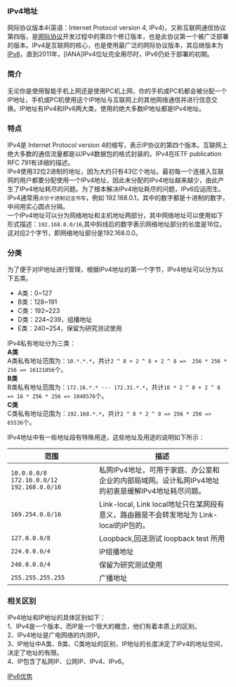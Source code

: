 ### IPv4地址  
网际协议版本4(英语：Internet Protocol version 4, IPv4)，又称互联网通信协议第四版，是[网际协议](https://baike.baidu.com/item/IP/224599?fromtitle=%E7%BD%91%E9%99%85%E5%8D%8F%E8%AE%AE&fromid=4148798)开发过程中的第四个修订版本，也是此协议第一个被广泛部署的版本。IPv4是互联网的核心，也是使用最广泛的网际协议版本，其后继版本为[IPv6](https://baike.baidu.com/item/IPv6)，直到2011年，[IANA]IPv4位址完全用尽时，IPv6仍处于部署的初期。  

### 简介  
无论你是使用智能手机上网还是使用PC机上网，你的手机或PC机都会被分配一个IP地址，手机或PC机使用这个IP地址与互联网上的其他网络通信并进行信息交换。IP地址有IPv4和IPv6两大类，使用的绝大多数IP地址都是IPv4地址。  
### 特点   
IPv4是 Internet Protocol version 4的缩写，表示IP协议的第四个版本。互联网上绝大多数的通信流量都是以IPv4数据包的格式封装的。IPv4在IETF publication RFC 791有详细的描述。  
IPv4使用32位2进制的地址，因为大约只有43亿个地址。最初每一个连接入互联网的用户都要分配使用一个IPv4地址，因此未分配的IPv4地址越来越少，由此产生了IPv4地址耗尽的问题。为了根本解决IPv4地址耗尽的问题，IPv6应运而生。  
IPv4通常用`点分十进制记法书写`，例如 192.168.0.1，其中的数字都是十进制的数字，中间用实心圆点分隔。  
一个IPv4地址可以分为网络地址和主机地址两部分，其中网络地址可以使用如下形式描述：`192.168.0.0/16`,其中斜线后的数字表示网络地址部分的长度是16位，这对应2个字节，即网络地址部分是192.168.0.0。  
### 分类  
为了便于对IP地址进行管理，根据IPv4地址的第一个字节，IPv4地址可以分为以下五类。  
* A类：0~127  
* B类：128~191  
* C类：192~223  
* D类：224~239，组播地址  
* E类：240~254，保留为研究测试使用  

IPv4私有地址分为三类：  
**A类**  
A类私有地址范围为：`10.*.*.*`，共计`2 ^ 8 + 2 ^ 8 + 2 ^ 8 =>  256 * 256 * 256 => 16121856`个。  
**B类**  
B类私有地址范围为：`172.16.*.* --- 172.31.*.*`，共计`16 * 2 ^ 8 + 2 ^ 8 => 16 * 256 * 256 => 1048576`个。  
**C类**  
C类私有地址范围为：`192.168.*.*`，共计`2 ^ 8 * 2 ^ 8 => 256 * 256 => 65536`个。  


IPv4地址中有一些地址段有特殊用途，这些地址及用途的说明如下所示：  

范围          |  描述   
--------------|---------------
`10.0.0.0/8  172.16.0.0/12  192.168.0.0/16` | 私网IPv4地址，可用于家庭、办公室和企业的内部局域网。设计私网IPv4地址的初衷是缓解IPv4地址耗尽问题。  
`169.254.0.0/16` | Link-local, Link local地址只在某网段有意义，路由器是不会转发地址为 Link-local的IP包的。  
`127.0.0.0/8` | Loopback,回送测试 loopback test 所用  
`224.0.0.0/4` | IP组播地址  
`240.0.0.0/4` | 保留为研究测试使用  
`255.255.255.255` | 广播地址  

### 相关区别  
IPv4地址和IP地址的具体区别如下：  
1、IPv4是一个版本，而IP是一个很大的概念，他们有着本质上的区别。  
2、IPv4地址是广电网络的内测IP。  
3、IP地址中A类、B类、C类地址的区别，IP地址的长度决定了IPv4的地址空间，决定了地址的有限。  
4、IP包含了私网IP、公网IP、IPv4、IPv6。


[IPv6优势](https://cloud.tencent.com/developer/news/573194)  


